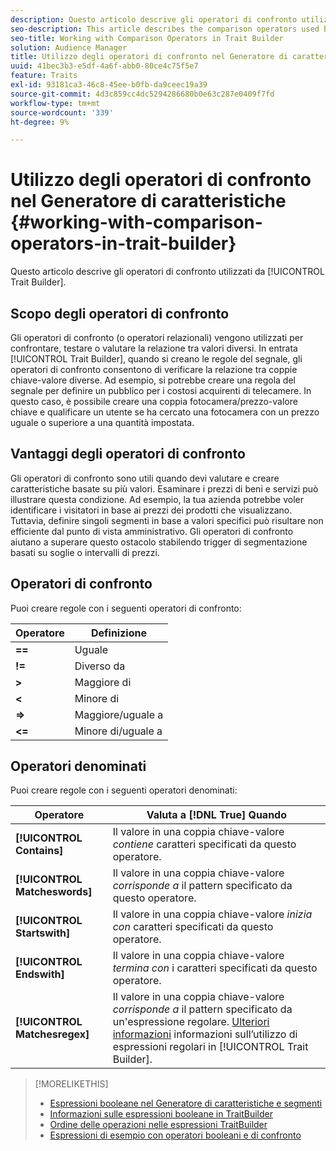 ```yaml
---
description: Questo articolo descrive gli operatori di confronto utilizzati dal Generatore di caratteristiche.
seo-description: This article describes the comparison operators used by Trait Builder.
seo-title: Working with Comparison Operators in Trait Builder
solution: Audience Manager
title: Utilizzo degli operatori di confronto nel Generatore di caratteristiche
uuid: 41bec3b3-e5df-4a6f-abb0-80ce4c75f5e7
feature: Traits
exl-id: 93181ca3-46c8-45ee-b0fb-da9ceec19a39
source-git-commit: 4d3c859cc4dc5294286680b0e63c287e0409f7fd
workflow-type: tm+mt
source-wordcount: '339'
ht-degree: 9%

---
```


# Utilizzo degli operatori di confronto nel Generatore di caratteristiche {#working-with-comparison-operators-in-trait-builder}

Questo articolo descrive gli operatori di confronto utilizzati da [!UICONTROL Trait Builder].

## Scopo degli operatori di confronto

<!-- c_tb_comparison_operators.xml -->

Gli operatori di confronto (o operatori relazionali) vengono utilizzati per confrontare, testare o valutare la relazione tra valori diversi. In entrata [!UICONTROL Trait Builder], quando si creano le regole del segnale, gli operatori di confronto consentono di verificare la relazione tra coppie chiave-valore diverse. Ad esempio, si potrebbe creare una regola del segnale per definire un pubblico per i costosi acquirenti di telecamere. In questo caso, è possibile creare una coppia fotocamera/prezzo-valore chiave e qualificare un utente se ha cercato una fotocamera con un prezzo uguale o superiore a una quantità impostata.

## Vantaggi degli operatori di confronto

Gli operatori di confronto sono utili quando devi valutare e creare caratteristiche basate su più valori. Esaminare i prezzi di beni e servizi può illustrare questa condizione. Ad esempio, la tua azienda potrebbe voler identificare i visitatori in base ai prezzi dei prodotti che visualizzano. Tuttavia, definire singoli segmenti in base a valori specifici può risultare non efficiente dal punto di vista amministrativo. Gli operatori di confronto aiutano a superare questo ostacolo stabilendo trigger di segmentazione basati su soglie o intervalli di prezzi.

## Operatori di confronto

Puoi creare regole con i seguenti operatori di confronto:

| Operatore | Definizione |
|---|---|
| **==** | Uguale |
| **!=** | Diverso da |
| **>** | Maggiore di |
| **&lt;** | Minore di |
| **=>** | Maggiore/uguale a |
| **&lt;=** | Minore di/uguale a |

## Operatori denominati

Puoi creare regole con i seguenti operatori denominati:

| Operatore | Valuta a [!DNL True] Quando |
|---|---|
| **[!UICONTROL Contains]** | Il valore in una coppia chiave-valore *contiene* caratteri specificati da questo operatore. |
| **[!UICONTROL Matcheswords]** | Il valore in una coppia chiave-valore *corrisponde a* il pattern specificato da questo operatore. |
| **[!UICONTROL Startswith]** | Il valore in una coppia chiave-valore *inizia con* caratteri specificati da questo operatore. |
| **[!UICONTROL Endswith]** | Il valore in una coppia chiave-valore *termina con* i caratteri specificati da questo operatore. |
| **[!UICONTROL Matchesregex]** | Il valore in una coppia chiave-valore *corrisponde a* il pattern specificato da un&#39;espressione regolare. [Ulteriori informazioni](../../features/traits/trait-builder-regex.md) informazioni sull’utilizzo di espressioni regolari in [!UICONTROL Trait Builder]. |

>[!MORELIKETHIS]
>
>* [Espressioni booleane nel Generatore di caratteristiche e segmenti](../../reference/boolean-expressions-tsb.md)
>* [Informazioni sulle espressioni booleane in TraitBuilder](../../reference/boolean-expressions-tsb.md)
>* [Ordine delle operazioni nelle espressioni TraitBuilder](../../features/traits/trait-operator-precedence.md)
>* [Espressioni di esempio con operatori booleani e di confronto](../../features/traits/trait-expression-samples.md)

